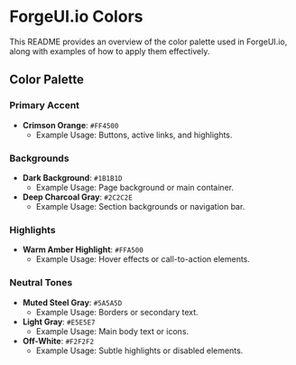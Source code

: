 # ForgeUI.io Colors

This README provides an overview of the color palette used in ForgeUI.io, along with examples of how to apply them effectively.

## Color Palette

### Primary Accent
- **Crimson Orange**: `#FF4500`
  - Example Usage: Buttons, active links, and highlights.

### Backgrounds
- **Dark Background**: `#1B1B1D`
  - Example Usage: Page background or main container.
- **Deep Charcoal Gray**: `#2C2C2E`
  - Example Usage: Section backgrounds or navigation bar.

### Highlights
- **Warm Amber Highlight**: `#FFA500`
  - Example Usage: Hover effects or call-to-action elements.

### Neutral Tones
- **Muted Steel Gray**: `#5A5A5D`
  - Example Usage: Borders or secondary text.
- **Light Gray**: `#E5E5E7`
  - Example Usage: Main body text or icons.
- **Off-White**: `#F2F2F2`
  - Example Usage: Subtle highlights or disabled elements.
